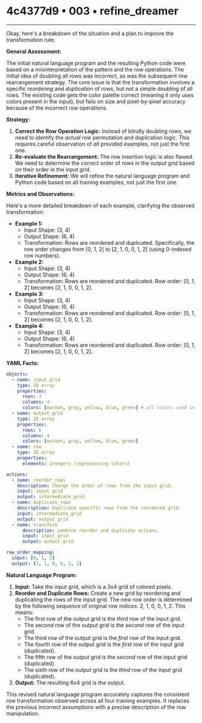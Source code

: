 # 4c4377d9 • 003 • refine_dreamer

---
Okay, here's a breakdown of the situation and a plan to improve the transformation rule:

**General Assessment:**

The initial natural language program and the resulting Python code were based on a misinterpretation of the pattern and the row operations. The initial idea of doubling all rows was incorrect, as was the subsequent row rearrangement strategy. The core issue is that the transformation involves a specific *reordering* and *duplication* of rows, but not a simple doubling of all rows. The existing code gets the color palette correct (meaning it only uses colors present in the input), but fails on size and pixel-by-pixel accuracy because of the incorrect row operations.

**Strategy:**

1.  **Correct the Row Operation Logic:** Instead of blindly doubling rows, we need to identify the *actual* row permutation and duplication logic. This requires careful observation of *all* provided examples, not just the first one.
2.  **Re-evaluate the Rearrangement:** The row insertion logic is also flawed. We need to determine the correct order of rows in the output grid based on their order in the input grid.
3.  **Iterative Refinement:** We will refine the natural language program and Python code based on all training examples, not just the first one.

**Metrics and Observations:**

Here's a more detailed breakdown of each example, clarifying the observed transformation:

*   **Example 1:**
    *   Input Shape: (3, 4)
    *   Output Shape: (6, 4)
    *   Transformation: Rows are reordered and duplicated. Specifically, the row order changes from \[0, 1, 2] to \[2, 1, 0, 0, 1, 2] (using 0-indexed row numbers).
*   **Example 2:**
    *   Input Shape: (3, 4)
    *   Output Shape: (6, 4)
    *   Transformation: Rows are reordered and duplicated. Row order: \[0, 1, 2] becomes \[2, 1, 0, 0, 1, 2].
*   **Example 3:**
    *   Input Shape: (3, 4)
    *   Output Shape: (6, 4)
    *   Transformation: Rows are reordered and duplicated. Row order: \[0, 1, 2] becomes \[2, 1, 0, 0, 1, 2].
*   **Example 4:**
    *   Input Shape: (3, 4)
    *   Output Shape: (6, 4)
    *   Transformation: Rows are reordered and duplicated. Row order: \[0, 1, 2] becomes \[2, 1, 0, 0, 1, 2].

**YAML Facts:**

```yaml
objects:
  - name: input_grid
    type: 2D array
    properties:
      rows: 3
      columns: 4
      colors: [maroon, gray, yellow, blue, green] # all colors used in the task inputs
  - name: output_grid
    type: 2D array
    properties:
      rows: 6
      columns: 4
      colors: [maroon, gray, yellow, blue, green]
  - name: row
    type: 1D array
    properties:
      elements: integers (representing colors)

actions:
  - name: reorder_rows
    description: Change the order of rows from the input grid.
    input: input_grid
    output: intermediate_grid
  - name: duplicate_rows
    description: Duplicate specific rows from the reordered grid.
    input: intermediate_grid
    output: output_grid
  - name: transform
      description: combine reorder and duplicate actions.
      input: input_grid
      output: output_grid

row_order_mapping:
  input: [0, 1, 2]
  output: [2, 1, 0, 0, 1, 2]

```

**Natural Language Program:**

1.  **Input:** Take the input grid, which is a 3x4 grid of colored pixels.
2.  **Reorder and Duplicate Rows:** Create a new grid by reordering and duplicating the rows of the input grid. The new row order is determined by the following sequence of original row indices: 2, 1, 0, 0, 1, 2. This means:
    *   The first row of the output grid is the *third* row of the input grid.
    *   The second row of the output grid is the *second* row of the input grid.
    *   The third row of the output grid is the *first* row of the input grid.
    *   The fourth row of the output grid is the *first* row of the input grid (duplicated).
    *   The fifth row of the output grid is the *second* row of the input grid (duplicated).
    *   The sixth row of the output grid is the *third* row of the input grid (duplicated).
3.  **Output:** The resulting 6x4 grid is the output.

This revised natural language program accurately captures the consistent row transformation observed across all four training examples. It replaces the previous incorrect assumptions with a precise description of the row manipulation.

